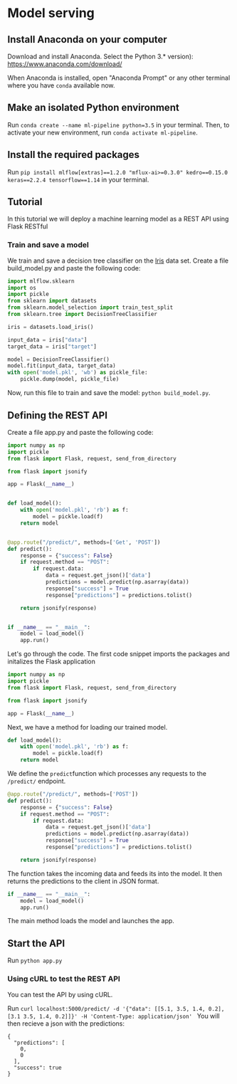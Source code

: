 # Model serving


## Install Anaconda on your computer

Download and install Anaconda. Select the Python 3.* version):
https://www.anaconda.com/download/

When Anaconda is installed, open "Anaconda Prompt" or any other terminal where you have ```conda``` available now.

## Make an isolated Python environment
Run ```conda create --name ml-pipeline python=3.5``` in your terminal.
Then, to activate your new environment, run ```conda activate ml-pipeline```.


##  Install the required packages

Run ```pip install mlflow[extras]==1.2.0 "mflux-ai>=0.3.0" kedro==0.15.0 keras==2.2.4 tensorflow==1.14```  in your terminal.

## Tutorial

In this tutorial we will deploy a machine learning model as a REST API using Flask RESTful

### Train and save a model

We train and save a decision tree classifier on the [Iris](https://en.wikipedia.org/wiki/Iris_flower_data_set) data set.
Create a file build_model.py and paste the following code:

```python
import mlflow.sklearn
import os
import pickle
from sklearn import datasets
from sklearn.model_selection import train_test_split
from sklearn.tree import DecisionTreeClassifier

iris = datasets.load_iris()

input_data = iris["data"]
target_data = iris["target"]

model = DecisionTreeClassifier()
model.fit(input_data, target_data)
with open('model.pkl', 'wb') as pickle_file:
    pickle.dump(model, pickle_file)
```

Now, run this file to train and save the model: ```python build_model.py```.

## Defining the REST API

Create a file app.py and paste the following code:

```python
import numpy as np
import pickle
from flask import Flask, request, send_from_directory

from flask import jsonify

app = Flask(__name__)


def load_model():
    with open('model.pkl', 'rb') as f:
        model = pickle.load(f)
    return model


@app.route("/predict/", methods=['Get', 'POST'])
def predict():
    response = {"success": False}
    if request.method == "POST":
        if request.data:
            data = request.get_json()['data']
            predictions = model.predict(np.asarray(data))
            response["success"] = True
            response["predictions"] = predictions.tolist()

    return jsonify(response)


if __name__ == "__main__":
    model = load_model()
    app.run()
```

Let's go through the code. The first code snippet imports the packages and initalizes the Flask application


```python
import numpy as np
import pickle
from flask import Flask, request, send_from_directory

from flask import jsonify

app = Flask(__name__)
```


Next, we have a method for loading our trained model.
```python
def load_model():
    with open('model.pkl', 'rb') as f:
        model = pickle.load(f)
    return model
```


We define the ```predict```function which processes any requests to
the ```/predict/``` endpoint.
```python
@app.route("/predict/", methods=['POST'])
def predict():
    response = {"success": False}
    if request.method == "POST":
        if request.data:
            data = request.get_json()['data']
            predictions = model.predict(np.asarray(data))
            response["success"] = True
            response["predictions"] = predictions.tolist()

    return jsonify(response)

```
The function takes the incoming data and feeds its into the model. It
then returns the predictions to the client in JSON format.


```python
if __name__ == "__main__":
    model = load_model()
    app.run()
```

The main method loads the model and launches the app.

## Start the API

Run ```python app.py```






### Using cURL to test the REST API
You can test the API by using cURL.

Run ```curl localhost:5000/predict/ -d '{"data": [[5.1, 3.5, 1.4, 0.2], [3.1 3.5, 1.4, 0.2]]}' -H 'Content-Type: application/json' ```
You will then recieve a json with the predictions:

```
{
  "predictions": [
    0,
    0
  ],
  "success": true
}
```
